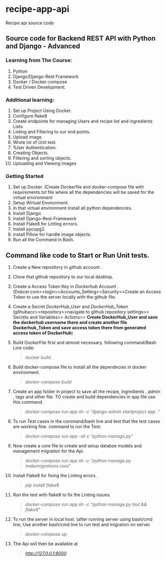 # recipe-app-api
Recipe api source code

## Source code for Backend REST API with Python and Django - Advanced

### Learning from The Course:
  1. Python
  2. Django/Django-Rest Framework
  3. Docker / Docker-compose
  4. Test Driven Development.
 
 ### Additional learning:
  1. Set up Project Using Docker.
  2. Configure flake8
  3. Create endpoints for managing Users and recipe list and ingredients Lists.
  4. Listing and Filtering to our end points.
  5. Upload image.
  6. Wrote lot of Unit test.
  7. 1User Authentication.
  8. Creating Objects.
  9. Filtering and sorting objects.
  10. Uploading and Viewing images

### Getting Started
  1. Set up Docker. (Create Dockerfile and docker-compose file with requirements.txt file where all the dependencies will be saved for the virtual environment
  2. Setup Wirtual Environment.
  3. In that virtual environment install all python dependencies.
  4. Install Django.
  5. Install Django-Rest-Framework
  6. Install Flake8 for Linting errrors.
  7. Install pycopg2.
  8. install Pillow for handle image objects.
  9. Run all the Command in Bash.

## Command like code to Start or Run Unit tests.

 1. Create a New repository in github account.
 2. Clone that github repository to our local desktop.
 3. Create a Access Token Key in _Dockerhub Account_ .(Dokcer.com>>login>>Accounts_Setting>>Security>>Create an Access Token to use the server locally with the github file.
 4. Create a Secret *DockerHub_User* and *DockerHub_Token* (githubacc>>repository>>navigate to github repository settings>> Secrets and Variables>> Actions>> 
    **Create DockerHub_User and save the dockerhub username there and create another file Dockerhub_Token and save access token there from generated access token of DockerHub**)
 
 5. Build DockerFile first and atmost necessary. following command/Bash Line code:
 
      > docker build .
 
 6. Build docker-compose file to install all the dependncies in docker environment.
    
      > _docker-compose build_
  
 7. Create an app folder in project to save all the recipe, ingredients , admin , tags and other file. TO create and build dependencies in app file use this command.
      
      > _docker-compose run app sh -c "django-admin startproject app ."_
   
 8. To run Test cases in the command/bash line and test that the test cases are working fine. command to run the Test:
 
      > _docker-compose run app -sh c "python manage.py"_
 
 9. Now create a core file to create and setup databse models and management migration for the Api.
 
      > _docker-compose run app sh -c "python manage.py makemigrations core"_
  
 10. Install Flake8 for fixing the Linting errors.
      
      > _pip install flake8_
  
 11. Run the test with flake8 to fix the Linting issues.

      > _docker-compose run app sh -c "python manage.py test && flake8"_
 
 12. To run the server in local host. (after running server using bash/cmd line, Use another bash/cmd line to run test and migration on server.
 
      > _docker-compose up_ 

 13. The Api will then be available at 
       
       > _http://127.0.0.1:8000_
